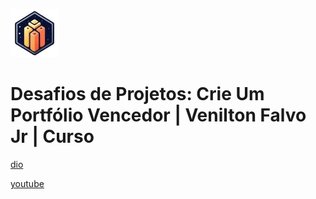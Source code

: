 ![alt text](image.png)

# Desafios de Projetos: Crie Um Portfólio Vencedor | Venilton Falvo Jr | Curso

[dio](https://web.dio.me/course/desafios-de-projetos-crie-um-portfolio-vencedor/learning/37bfd7e4-fadd-48c2-831b-a95f84d244db)

[youtube](https://www.youtube.com/playlist?list=PLUFkgDlXfnjtlVQF0XaYrCMw0F1pmwVd_)
